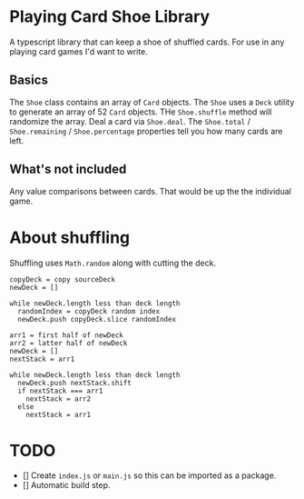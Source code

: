 # Playing Card Shoe Library

A typescript library that can keep a shoe of shuffled cards. For use in any playing card games I'd want to write.

## Basics

The `Shoe` class contains an array of `Card` objects. The `Shoe` uses a `Deck` utility to generate an array of 52 `Card` objects.
THe `Shoe.shuffle` method will randomize the array.
Deal a card via `Shoe.deal`.
The `Shoe.total` / `Shoe.remaining` / `Shoe.percentage` properties tell you how many cards are left.

## What's not included

Any value comparisons between cards. That would be up the the individual game.

# About shuffling

Shuffling uses `Math.random` along with cutting the deck.

```
copyDeck = copy sourceDeck
newDeck = []

while newDeck.length less than deck length
  randomIndex = copyDeck random index
  newDeck.push copyDeck.slice randomIndex

arr1 = first half of newDeck
arr2 = latter half of newDeck
newDeck = []
nextStack = arr1

while newDeck.length less than deck length
  newDeck.push nextStack.shift
  if nextStack === arr1
    nextStack = arr2
  else
    nextStack = arr1
```

# TODO
- [] Create `index.js` or `main.js` so this can be imported as a package.
- [] Automatic build step.